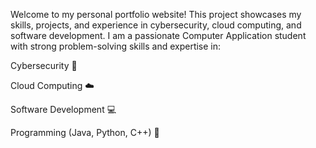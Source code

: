 Welcome to my personal portfolio website! This project showcases my skills, projects, and experience in cybersecurity, cloud computing, and software development. 
 I am a passionate Computer Application student with strong problem-solving skills and expertise in:

Cybersecurity 🔐

Cloud Computing ☁️

Software Development 💻

Programming (Java, Python, C++) 🚀
